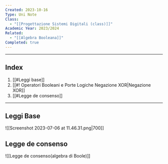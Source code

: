 ```yaml
---
Created: 2023-10-16
Type: Uni Note
Class:
  - "[[Progettazione Sistemi Digitali (class)]]"
Academic Year: 2023/2024
Related:
  - "[[Algebra Booleana]]"
Completed: true
---
```

---
## Index
1. [[#Leggi base]]
2. [[#! Operatori Booleani e Porte Logiche Negazione XOR|Negazione XOR]]
3. [[#Legge de consenso]]

---
## Leggi Base

![[Screenshot 2023-07-06 at 11.46.31.png|700]]

## Legge de consenso
![[Legge de consenso(algebra di Boole)]]
